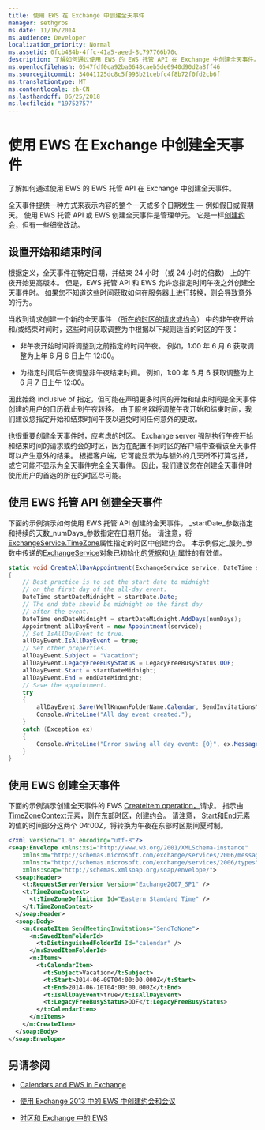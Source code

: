 ```yaml
---
title: 使用 EWS 在 Exchange 中创建全天事件
manager: sethgros
ms.date: 11/16/2014
ms.audience: Developer
localization_priority: Normal
ms.assetid: 0fcb484b-4ffc-41a5-aeed-8c797766b70c
description: 了解如何通过使用 EWS 的 EWS 托管 API 在 Exchange 中创建全天事件。
ms.openlocfilehash: 0547fdf0ca92ba0648caeb5de6940d90d2a8ff46
ms.sourcegitcommit: 34041125dc8c5f993b21cebfc4f8b72f0fd2cb6f
ms.translationtype: MT
ms.contentlocale: zh-CN
ms.lasthandoff: 06/25/2018
ms.locfileid: "19752757"
---
```

# <a name="create-all-day-events-by-using-ews-in-exchange"></a>使用 EWS 在 Exchange 中创建全天事件

了解如何通过使用 EWS 的 EWS 托管 API 在 Exchange 中创建全天事件。
  
全天事件提供一种方式来表示内容的整个一天或多个日期发生 — 例如假日或假期天。 使用 EWS 托管 API 或 EWS 创建全天事件是管理单元。 它是一样[创建约会](how-to-create-appointments-and-meetings-by-using-ews-in-exchange-2013.md)，但有一些细微改动。
  
## <a name="setting-start-and-end-times"></a>设置开始和结束时间

根据定义，全天事件在特定日期，并结束 24 小时 （或 24 小时的倍数） 上的午夜开始更高版本。 但是，EWS 托管 API 和 EWS 允许您指定时间午夜之外创建全天事件时。 如果您不知道这些时间获取如何在服务器上进行转换，则会导致意外的行为。
  
当收到请求创建一个新的全天事件 （[所在的时区的请求或约会](time-zones-and-ews-in-exchange.md)） 中的非午夜开始和/或结束时间时，这些时间获取调整为中根据以下规则适当的时区的午夜：
  
- 非午夜开始时间将调整到之前指定的时间午夜。 例如，1:00 年 6 月 6 获取调整为上年 6 月 6 日上午 12:00。
    
- 为指定时间后午夜调整非午夜结束时间。 例如，1:00 年 6 月 6 获取调整为上 6 月 7 日上午 12:00。
    
因此始终 inclusive of 指定，但可能在声明更多时间的开始和结束时间是全天事件创建的用户的日历截止到午夜转移。 由于服务器将调整午夜开始和结束时间，我们建议您指定开始和结束时间午夜以避免时间任何意外的更改。
  
也很重要创建全天事件时，应考虑的时区。 Exchange server 强制执行午夜开始和结束时间的请求或约会的时区，因为在配置不同时区的客户端中查看该全天事件可以产生意外的结果。 根据客户端，它可能显示为与额外的几天所不打算包括，或它可能不显示为全天事件完全全天事件。 因此，我们建议您在创建全天事件时使用用户的首选的所在的时区尽可能。
  
## <a name="create-an-all-day-event-by-using-the-ews-managed-api"></a>使用 EWS 托管 API 创建全天事件

下面的示例演示如何使用 EWS 托管 API 创建的全天事件， _startDate_参数指定和持续的天数_numDays_参数指定在日期开始。 请注意，将[ExchangeService.TimeZone](http://msdn.microsoft.com/en-us/library/microsoft.exchange.webservices.data.exchangeservice.timezone%28v=exchg.80%29.aspx)属性指定的时区中创建约会。 本示例假定_服务_参数中传递的[ExchangeService](http://msdn.microsoft.com/en-us/library/microsoft.exchange.webservices.data.exchangeservice%28v=exchg.80%29.aspx)对象已初始化的[凭据](http://msdn.microsoft.com/en-us/library/microsoft.exchange.webservices.data.exchangeservicebase.credentials%28v=exchg.80%29.aspx)和[Url](http://msdn.microsoft.com/en-us/library/microsoft.exchange.webservices.data.exchangeservice.url%28v=exchg.80%29.aspx)属性的有效值。 
  
```cs
static void CreateAllDayAppointment(ExchangeService service, DateTime startDate, int numDays)
{
    // Best practice is to set the start date to midnight
    // on the first day of the all-day event.
    DateTime startDateMidnight = startDate.Date;
    // The end date should be midnight on the first day
    // after the event.
    DateTime endDateMidnight = startDateMidnight.AddDays(numDays);
    Appointment allDayEvent = new Appointment(service);
    // Set IsAllDayEvent to true.
    allDayEvent.IsAllDayEvent = true;
    // Set other properties.
    allDayEvent.Subject = "Vacation";
    allDayEvent.LegacyFreeBusyStatus = LegacyFreeBusyStatus.OOF;
    allDayEvent.Start = startDateMidnight;
    allDayEvent.End = endDateMidnight;
    // Save the appointment.
    try
    {
        allDayEvent.Save(WellKnownFolderName.Calendar, SendInvitationsMode.SendToNone);
        Console.WriteLine("All day event created.");
    }
    catch (Exception ex)
    {
        Console.WriteLine("Error saving all day event: {0}", ex.Message);
    }
}
```

## <a name="create-an-all-day-event-by-using-ews"></a>使用 EWS 创建全天事件

下面的示例演示创建全天事件的 EWS [CreateItem operation，](http://msdn.microsoft.com/library/78a52120-f1d0-4ed7-8748-436e554f75b6%28Office.15%29.aspx)请求。 指示由[TimeZoneContext](http://msdn.microsoft.com/library/573c462b-aa1d-4ba0-8852-e3f48b26873b%28Office.15%29.aspx)元素，则在东部时区，创建约会。 请注意， [Start](http://msdn.microsoft.com/library/7cfe9979-c893-4f9b-b3a1-8f9e17515a4b%28Office.15%29.aspx)和[End](http://msdn.microsoft.com/library/72329821-32ff-495d-b6e5-fdc011003c2e%28Office.15%29.aspx)元素的值的时间部分这两个 04:00Z，将转换为午夜在东部时区期间夏时制。 
  
```XML
<?xml version="1.0" encoding="utf-8"?>
<soap:Envelope xmlns:xsi="http://www.w3.org/2001/XMLSchema-instance" 
    xmlns:m="http://schemas.microsoft.com/exchange/services/2006/messages" 
    xmlns:t="http://schemas.microsoft.com/exchange/services/2006/types" 
    xmlns:soap="http://schemas.xmlsoap.org/soap/envelope/">
  <soap:Header>
    <t:RequestServerVersion Version="Exchange2007_SP1" />
    <t:TimeZoneContext>
      <t:TimeZoneDefinition Id="Eastern Standard Time" />
    </t:TimeZoneContext>
  </soap:Header>
  <soap:Body>
    <m:CreateItem SendMeetingInvitations="SendToNone">
      <m:SavedItemFolderId>
        <t:DistinguishedFolderId Id="calendar" />
      </m:SavedItemFolderId>
      <m:Items>
        <t:CalendarItem>
          <t:Subject>Vacation</t:Subject>
          <t:Start>2014-06-09T04:00:00.000Z</t:Start>
          <t:End>2014-06-10T04:00:00.000Z</t:End>
          <t:IsAllDayEvent>true</t:IsAllDayEvent>
          <t:LegacyFreeBusyStatus>OOF</t:LegacyFreeBusyStatus>
        </t:CalendarItem>
      </m:Items>
    </m:CreateItem>
  </soap:Body>
</soap:Envelope>
```

## <a name="see-also"></a>另请参阅


- [Calendars and EWS in Exchange](calendars-and-ews-in-exchange.md)
    
- [使用 Exchange 2013 中的 EWS 中创建约会和会议](how-to-create-appointments-and-meetings-by-using-ews-in-exchange-2013.md)
    
- [时区和 Exchange 中的 EWS](time-zones-and-ews-in-exchange.md)
    

